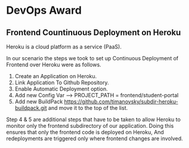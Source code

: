 # DevOps Award

## Frontend Countinuous Deployment on Heroku

Heroku is a cloud platform as a service (PaaS).

In our scenario the steps we took to set up Continuous Deployment of Frontend over Heroku were as follows.

1. Create an Application on Heroku.
2. Link Application To Github Repository.
3. Enable Automatic Deployment option.
4. Add new Config Var --> PROJECT_PATH = frontend/student-portal 
5. Add new BuildPack https://github.com/timanovsky/subdir-heroku-buildpack.git and move it to the top of the list.


Step 4 & 5 are additional steps that have to be taken to allow Heroku to monitor only the frontend subdirectory of our application. Doing this ensures that only the frontend code is deployed on Heroku, And redeployments are triggered only where frontend changes are involved.


